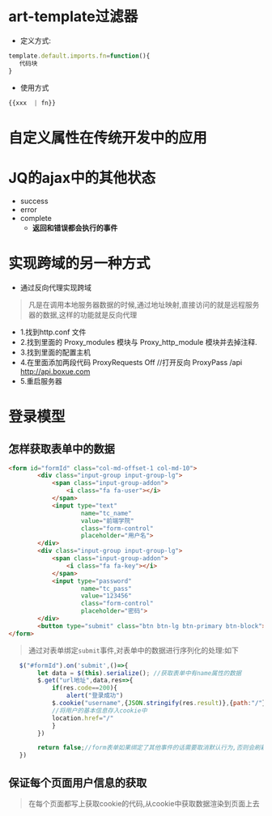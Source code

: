 # art-template过滤器
- 定义方式:
```js
template.default.imports.fn=function(){
   代码块
}
```

- 使用方式
```js
{{xxx  | fn}}
```

# 自定义属性在传统开发中的应用

# JQ的ajax中的其他状态
- success
- error
- complete
    + **返回和错误都会执行的事件**

# 实现跨域的另一种方式
- 通过反向代理实现跨域
> 凡是在调用本地服务器数据的时候,通过地址映射,直接访问的就是远程服务器的数据,这样的功能就是反向代理
- 1.找到http.conf 文件
- 2.找到里面的 Proxy_modules 模块与 Proxy_http_module 模块并去掉注释.
- 3.找到里面的配置主机
- 4.在里面添加两段代码
    ProxyRequests Off    //打开反向
    ProxyPass /api http://api.boxue.com  
- 5.重启服务器

# 登录模型
## 怎样获取表单中的数据
```html
<form id="formId" class="col-md-offset-1 col-md-10">
        <div class="input-group input-group-lg">
            <span class="input-group-addon">
                <i class="fa fa-user"></i>
            </span>
            <input type="text" 
                    name="tc_name" 
                    value="前端学院" 
                    class="form-control" 
                    placeholder="用户名">
        </div>
        <div class="input-group input-group-lg">
            <span class="input-group-addon">
                <i class="fa fa-key"></i>
            </span>
            <input type="password" 
                    name="tc_pass"
                    value="123456"
                    class="form-control" 
                    placeholder="密码">
        </div>
        <button type="submit" class="btn btn-lg btn-primary btn-block">登 录</button>
</form>
```

> 通过对表单绑定`submit`事件,对表单中的数据进行序列化的处理:如下

```js
   $("#formId").on('submit',()=>{
        let data = $(this).serialize(); //获取表单中有name属性的数据
        $.get("url地址",data,res=>{
            if(res.code==200){
                alert("登录成功")
            $.cookie("username",{JSON.stringify(res.result)},{path:"/"})
            //将用户的基本信息存入cookie中
            location.href="/"
            }
        })

        return false;//form表单如果绑定了其他事件的话需要取消默认行为,否则会刷新一次
   })
```

## 保证每个页面用户信息的获取

> 在每个页面都写上获取cookie的代码,从cookie中获取数据渲染到页面上去


